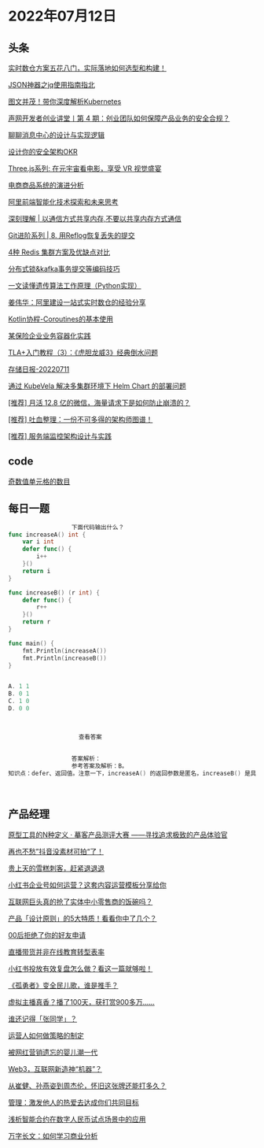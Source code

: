 # 2022年07月12日
## 头条

[实时数仓方案五花八门，实际落地如何选型和构建！](https://toutiao.io/k/qdvw0pi)

[JSON神器之jq使用指南指北](https://toutiao.io/k/pzyy5co)

[图文并茂！带你深度解析Kubernetes](https://toutiao.io/k/zqu0b0q)

[声网开发者创业讲堂丨第 4 期：创业团队如何保障产品业务的安全合规？](https://toutiao.io/k/lgn6aun)

[聊聊消息中心的设计与实现逻辑](https://toutiao.io/k/skcgh32)

[设计你的安全架构OKR](https://toutiao.io/k/dsy1omh)

[Three.js系列: 在元宇宙看电影，享受 VR 视觉盛宴](https://toutiao.io/k/gsrdl2c)

[电商商品系统的演进分析](https://toutiao.io/k/afi492u)

[阿里前端智能化技术探索和未来思考](https://toutiao.io/k/x92aer6)

[深刻理解 | 以通信方式共享内存,不要以共享内存方式通信](https://toutiao.io/k/2tydb4f)

[Git进阶系列 | 8. 用Reflog恢复丢失的提交](https://toutiao.io/k/ervoklc)

[4种 Redis 集群方案及优缺点对比](https://toutiao.io/k/ldrnen2)

[分布式锁&amp;kafka事务提交等编码技巧](https://toutiao.io/k/b55bk7t)

[一文读懂遗传算法工作原理（Python实现）](https://toutiao.io/k/s0vxu7o)

[姜伟华：阿里建设一站式实时数仓的经验分享](https://toutiao.io/k/onskrlv)

[Kotlin协程-Coroutines的基本使用](https://toutiao.io/k/yaaumg3)

[某保险企业业务容器化实践](https://toutiao.io/k/8qj2tbr)

[TLA+入门教程（3）：《虎胆龙威3》经典倒水问题](https://toutiao.io/k/6p4tfok)

[存储日报-20220711](https://toutiao.io/k/9is1ndg)

[通过 KubeVela 解决多集群环境下 Helm Chart 的部署问题](https://toutiao.io/k/lbns9r4)

[[推荐] 月活 12.8 亿的微信，海量请求下是如何防止崩溃的？](https://toutiao.io/k/fflgnsh)

[[推荐] 吐血整理：一份不可多得的架构师图谱！](https://toutiao.io/k/ptp0ru2)

[[推荐] 服务端监控架构设计与实践](https://toutiao.io/k/xhwa9mo)



## code

[奇数值单元格的数目](https://leetcode.cn/problems/cells-with-odd-values-in-a-matrix)



## 每日一题

```go
                  下面代码输出什么？
func increaseA() int {
	var i int
	defer func() {
		i++
	}()
	return i
}

func increaseB() (r int) {
	defer func() {
		r++
	}()
	return r
}

func main() {
	fmt.Println(increaseA())
	fmt.Println(increaseB())
}


A. 1 1
B. 0 1
C. 1 0
D. 0 0


                  
                    查看答案
                  
                
                  答案解析：
                  参考答案及解析：B。
知识点：defer、返回值。注意一下，increaseA() 的返回参数是匿名，increaseB() 是具名。关于 defer 与返回值的知识点，后面我会写篇文章详细分析，到时候可以看下文章的讲解。

                
```


## 产品经理

[原型工具的N种定义 · 摹客产品测评大赛 ——寻找追求极致的产品体验官](https://www.woshipm.com/open/5521299.html)

[再也不愁”抖音没素材可拍“了！](https://www.woshipm.com/operate/5522209.html)

[贵上天的雪糕刺客，赶紧退退退](https://www.woshipm.com/it/5522185.html)

[小红书企业号如何运营？这套内容运营模板分享给你](https://www.woshipm.com/operate/5522059.html)

[互联网巨头真的抢了实体中小零售商的饭碗吗？](https://www.woshipm.com/it/5521881.html)

[产品「设计原则」的5大特质！看看你中了几个？](https://www.woshipm.com/pd/5521890.html)

[00后拒绝了你的好友申请](https://www.woshipm.com/it/5521795.html)

[直播带货并非在线教育转型表率](https://www.woshipm.com/it/5521434.html)

[小红书投放有效复盘怎么做？看这一篇就够啦！](https://www.woshipm.com/zhichang/5520064.html)

[《孤勇者》变全民儿歌，谁是推手？](https://www.woshipm.com/marketing/5521813.html)

[虚拟主播真香？播了100天，获打赏900多万……](https://www.woshipm.com/ai/5521788.html)

[谁还记得「张同学」？](https://www.woshipm.com/operate/5521784.html)

[运营人如何做策略的制定](https://www.woshipm.com/operate/5521866.html)

[被网红营销遗忘的婴儿潮一代](https://www.woshipm.com/marketing/5521777.html)

[Web3，互联网新造神“机器”？](https://www.woshipm.com/it/5521653.html)

[从崔健、孙燕姿到周杰伦，怀旧这张牌还能打多久？](https://www.woshipm.com/it/5521664.html)

[管理：激发他人的热爱去达成你们共同目标](https://www.woshipm.com/zhichang/5521626.html)

[浅析智能合约在数字人民币试点场景中的应用](https://www.woshipm.com/it/5521615.html)

[万字长文：如何学习商业分析](https://www.woshipm.com/data-analysis/5521478.html)


